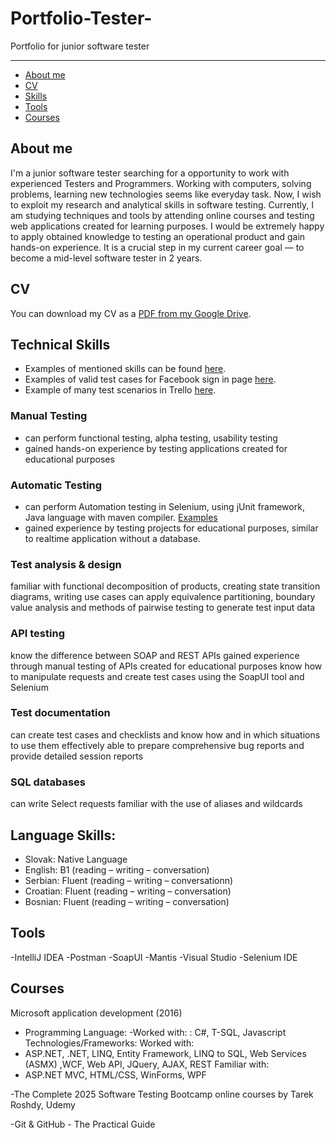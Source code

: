 # Portfolio-Tester-
Portfolio for junior software tester 
***
- [About me](#about-me)
- [CV](#cv)
- [Skills](#technical-skills) 
- [Tools](#tools)
- [Courses](#courses)
  
## About me 
I'm a junior software tester searching for a opportunity to work with experienced Testers and Programmers.
Working with computers, solving problems, learning new technologies seems like everyday task. 
Now, I wish to exploit my research and analytical skills in software testing. 
Currently, I am studying techniques and tools by attending online courses and testing web applications created for learning purposes.
I would be extremely happy to apply obtained knowledge to testing an operational product and gain hands-on experience.
It is a crucial step in my current career goal — to become a mid-level software tester in 2 years.

## CV
You can download my CV as a [PDF from my Google Drive](https://drive.google.com/file/d/18EIeTRaEwQxy7NTm_InH2azGxpP0Bgo1/view).

## Technical Skills
- Examples of mentioned skills can be found [here](https://drive.google.com/drive/folders/19UTPLpzYNV_Bs6fJEpqShAxkJE0gtMGU).
- Examples of valid test cases for Facebook sign in page [here](https://docs.google.com/spreadsheets/d/1UDe1ftnRY9XWVIsZfPrCtzVzTdoiJ5Wtw03AsOvi3LE/edit?gid=316290929#gid=316290929).
- Example of many test scenarios in Trello [here](https://trello.com/invite/b/67bf375b97c3ffe264f4824c/ATTI2b487fb28b9490cb1c677408c51fdaedEBE02D95/first-test-scenario).
### Manual Testing
- can perform functional testing, alpha testing, usability testing
- gained hands-on experience by testing applications created for educational purposes
  
### Automatic Testing 
- can perform Automation testing in Selenium, using jUnit framework, Java language with maven compiler. [Examples](https://github.com/Zdenno/SeleniumBegining-/tree/master/src/test/java)
- gained experience by testing projects for educational purposes, similar to realtime application without a database.

### Test analysis & design
familiar with functional decomposition of products, creating state transition diagrams, writing use cases
can apply equivalence partitioning, boundary value analysis and methods of pairwise testing to generate test input data

### API testing
know the difference between SOAP and REST APIs
gained experience through manual testing of APIs created for educational purposes
know how to manipulate requests and create test cases using the SoapUI tool and Selenium 


### Test documentation
can create test cases and checklists and know how and in which situations to use them effectively
able to prepare comprehensive bug reports and provide detailed session reports

### SQL databases
can write Select requests
familiar with the use of aliases and wildcards

## Language Skills:
- Slovak: Native Language 
- English: B1 (reading – writing – conversation)
- Serbian: Fluent (reading – writing – conversationn)
- Croatian: Fluent (reading – writing – conversation)
- Bosnian: Fluent (reading – writing – conversation)

## Tools

-IntelliJ IDEA
-Postman 
-SoapUI
-Mantis
-Visual Studio 
-Selenium IDE

## Courses
Microsoft application development (2016)
- Programming Language:
-Worked with: : C#, T-SQL, Javascript
Technologies/Frameworks:
Worked with:
- ASP.NET, .NET, LINQ, Entity Framework, LINQ to SQL, Web Services (ASMX) ,WCF, Web API, JQuery, AJAX, REST
Familiar with:
- ASP.NET MVC, HTML/CSS, WinForms, WPF
  
-The Complete 2025 Software Testing Bootcamp 
online courses by Tarek Roshdy, Udemy 
  
-Git & GitHub - The Practical Guide


 


